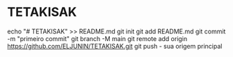 # TETAKISAK
echo "# TETAKISAK" >> README.md 
git init 
git add README.md 
git commit -m "primeiro commit" 
git branch -M main 
git remote add origin https://github.com/ELJUNIN/TETAKISAK.git
 git push - sua origem principal
